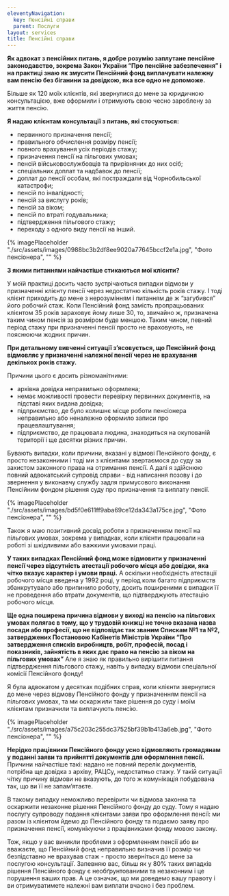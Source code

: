 ```yaml
---
eleventyNavigation:
  key: Пенсійні справи
  parent: Послуги
layout: services
title: Пенсійні справи
---
```


**Як адвокат з пенсійних питань, я добре розумію заплутане пенсійне законодавство, зокрема Закон України “Про пенсійне забезпечення” і на практиці знаю як змусити Пенсійний фонд виплачувати належну вам пенсію без біганини за довідкою, яка все одно не допоможе.**

Більше як 120 моїх клієнтів, які звернулися до мене за юридичною консультацією, вже оформили і отримують свою чесно зароблену за життя пенсію.

**Я надаю клієнтам консультації з питань, які стосуються:**

- первинного призначення пенсії;
- правильного обчислення розміру пенсії;
- повного врахування усіх періодів стажу;
- призначення пенсії на пільгових умовах;
- пенсій військовослужбовців та прирівняних до них осіб;
- спеціальних доплат та надбавок до пенсії;
- доплат до пенсії особам, які постраждали від Чорнобильської катастрофи;
- пенсій по інвалідності;
- пенсій за вислугу років;
- пенсій за віком;
- пенсій по втраті годувальника;
- підтвердження пільгового стажу;
- переходу з одного виду пенсії на інший.

{% imagePlaceholder "./src/assets/images/0988bc3b2df8ee9020a77645bccf2e1a.jpg", "Фото пенсіонера", "" %}

**З якими питаннями найчастіше стикаються мої клієнти?**

У моїй практиці досить часто зустрічаються випадки відмови у призначенні клієнту пенсії через недостатню кількість років стажу. І тоді клієнт приходить до мене з нерозумінням і питанням де ж “загубився” його робочий стаж. Коли Пенсійний фонд замість пропрацьованих клієнтом 35 років зараховує йому лише 30, то, звичайно ж, призначена таким чином пенсія за розміром буде меншою. Таким чином, певний період стажу при призначенні пенсії просто не враховують, не пояснюючи жодних причин.

**При детальному вивченні ситуації з’ясовується, що Пенсійний фонд відмовляє у призначенні належної пенсії через не врахування декількох років стажу.**

Причини цього є досить різноманітними:

- архівна довідка неправильно оформлена;
- немає можливості провести перевірку первинних документів, на підставі яких видана довідка;
- підприємство, де було колишнє місце роботи пенсіонера неправильно або неналежно оформило записи про працевлаштування;
- підприємство, де працювала людина, знаходиться на окупованій території і ще десятки різних причин.

Бувають випадки, коли причини, вказані у відмові Пенсійного фонду, є просто незаконними і тоді ми з клієнтами звертаємося до суду за захистом законного права на отримання пенсії. А далі я здійснюю повний адвокатський супровід справи - від написання позову і до звернення у виконавчу службу задля примусового виконання Пенсійним фондом рішення суду про призначення та виплату пенсії.

{% imagePlaceholder "./src/assets/images/bd5f0e611ff9aba69ce12da343a175ce.jpg", "Фото пенсіонера", "" %}

Також я маю позитивний досвід роботи з призначенням пенсії на пільгових умовах, зокрема у випадках, коли клієнти працювали на роботі зі шкідливими або важкими умовами праці.

**У таких випадках Пенсійний фонд може відмовити у призначенні пенсії через відсутність атестації робочого місця або довідки, яка чітко вказує характер і умови праці.** А оскільки необхідність атестації робочого місця введена у 1992 році, у період коли багато підприємств збанкрутувало або припинило роботу, досить поширеними є випадки її не проведення або втрати документів, що підтверджують атестацію робочого місця.

**Ще одна поширена причина відмови у виході на пенсію на пільгових умовах полягає в тому, що у трудовій книжці не точно вказана назва посади або професії, що не відповідає так званим Спискам №1 та №2, затверджених Постановою Кабінетів Міністрів України “Про затвердження списків виробництв, робіт, професій, посад і показників, зайнятість в яких дає право на пенсію за віком на пільгових умовах”** Але я знаю як правильно вирішити питання підтвердження пільгового стажу, навіть у випадку відмови спеціальної комісії Пенсійного фонду!

Я була адвокатом у десятках подібних справ, коли клієнти звернулися до мене через відмову Пенсійного фонду у призначенням пенсії на пільгових умовах, та ми оскаржили таке рішення до суду і моїм клієнтам призначили та виплачують пенсію.

{% imagePlaceholder "./src/assets/images/a75c203c255dc37525bf39b1b413a6eb.jpg", "Фото пенсіонера", "" %}

**Нерідко працівники Пенсійного фонду усно відмовляють громадянам у поданні заяви та прийнятті документів для оформлення пенсії.** Причини найчастіше такі: надано не повний перелік документів, потрібна ще довідка з архіву, РАЦСу, недостатньо стажу. У такій ситуації чітку причину відмови не вказують, до того ж комунікація побудована так, що ви її не запам’ятаєте.

В такому випадку неможливо перевірити чи відмова законна та оскаржити незаконне рішення Пенсійного фонду до суду. Тому я надаю послугу супроводу подання клієнтами заяви про оформлення пенсії: ми разом із клієнтом йдемо до Пенсійного фонду та подаємо заяву про призначення пенсії, комунікуючи з працівниками фонду мовою закону.

Тож, якщо у вас виникли проблеми з оформленням пенсії або ви вважаєте, що Пенсійний фонд неправильно визначив її розмір чи безпідставно не врахував стаж - просто зверніться до мене за послугою консультації. Запевняю вас, більш як у 80% таких випадків рішення Пенсійного фонду є необґрунтованими та незаконним і це порушення ваших прав. А це означає, що ми доведемо вашу правоту і ви отримуватимете належні вам виплати вчасно і без проблем.
